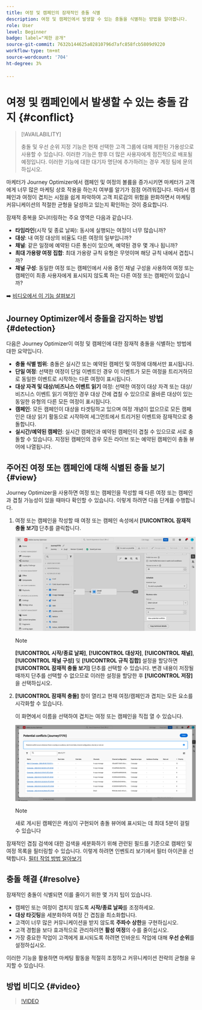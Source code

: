```yaml
---
title: 여정 및 캠페인의 잠재적인 충돌 식별
description: 여정 및 캠페인에서 발생할 수 있는 충돌을 식별하는 방법을 알아봅니다.
role: User
level: Beginner
badge: label="제한 공개"
source-git-commit: 7632b144625a02810796d7afc858fcb5809d9220
workflow-type: tm+mt
source-wordcount: '704'
ht-degree: 3%

---
```



# 여정 및 캠페인에서 발생할 수 있는 충돌 감지 {#conflict}

>[!AVAILABILITY]
>
>충돌 및 우선 순위 지정 기능은 현재 선택한 고객 그룹에 대해 제한된 가용성으로 사용할 수 있습니다. 이러한 기능은 향후 더 많은 사용자에게 점진적으로 배포될 예정입니다. 이러한 기능에 대한 대기자 명단에 추가하려는 경우 계정 팀에 문의하십시오.

마케터가 Journey Optimizer에서 캠페인 및 여정의 볼륨을 증가시키면 마케터가 고객에게 너무 많은 마케팅 상호 작용을 하는지 여부를 알기가 점점 어려워집니다. 따라서 캠페인과 여정이 겹치는 시점을 쉽게 파악하여 고객 피로감의 위험을 완화하면서 마케팅 커뮤니케이션의 적절한 균형을 달성하고 있는지 확인하는 것이 중요합니다.

잠재적 중복을 모니터링하는 주요 영역은 다음과 같습니다.

* **타임라인**(시작 및 종료 날짜): 동시에 실행되는 여정이 너무 많습니까?
* **대상**: 내 여정 대상의 비율도 다른 여정의 일부입니까?
* **채널**: 같은 일정에 예약된 다른 통신이 있으며, 예약된 경우 몇 개나 됩니까?
* **최대 가용량 여정 집합**: 최대 가용량 규칙 유형은 무엇이며 해당 규칙 내에서 겹칩니까?
* **채널 구성**: 동일한 여정 또는 캠페인에서 사용 중인 채널 구성을 사용하여 여정 또는 캠페인이 최종 사용자에게 표시되지 않도록 하는 다른 여정 또는 캠페인이 있습니까?

➡️ [비디오에서 이 기능 살펴보기](#video)

## Journey Optimizer에서 충돌을 감지하는 방법 {#detection}

다음은 Journey Optimizer이 여정 및 캠페인에 대한 잠재적 충돌을 식별하는 방법에 대한 요약입니다.

* **충돌 식별 범위**: 충돌은 실시간 또는 예약된 캠페인 및 여정에 대해서만 표시됩니다.
* **단일 여정**: 선택한 여정이 단일 이벤트인 경우 이 이벤트가 모든 여정을 트리거하므로 동일한 이벤트로 시작하는 다른 여정이 표시됩니다.
* **대상 자격 및 대상/비즈니스 이벤트 읽기** 여정: 선택한 여정이 대상 자격 또는 대상/비즈니스 이벤트 읽기 여정인 경우 대상 간에 겹칠 수 있으므로 올바른 대상이 있는 동일한 유형의 다른 모든 여정이 표시됩니다.
* **캠페인**: 모든 캠페인이 대상을 타겟팅하고 있으며 여정 개념이 없으므로 모든 캠페인은 대상 읽기 활동으로 시작하여 세그먼트에서 트리거된 이벤트와 잠재적으로 충돌합니다.
* **실시간/예약된 캠페인**: 실시간 캠페인과 예약된 캠페인이 겹칠 수 있으므로 서로 충돌할 수 있습니다. 지정된 캠페인의 경우 모든 라이브 또는 예약된 캠페인이 충돌 뷰어에 나열됩니다.

## 주어진 여정 또는 캠페인에 대해 식별된 충돌 보기 {#view}

Journey Optimizer을 사용하면 여정 또는 캠페인을 작성할 때 다른 여정 또는 캠페인과 겹칠 가능성이 있을 때마다 확인할 수 있습니다. 이렇게 하려면 다음 단계를 수행합니다.

1. 여정 또는 캠페인을 작성할 때 여정 또는 캠페인 속성에서 **[!UICONTROL 잠재적 충돌 보기]** 단추를 클릭합니다.

   ![](assets/view-conflicts.png)

   >[!NOTE]
   >
   >**[!UICONTROL 시작/종료 날짜]**, **[!UICONTROL 대상자]**, **[!UICONTROL 채널]**, **[!UICONTROL 채널 구성]** 및 **[!UICONTROL 규칙 집합]** 설정을 할당하면 **[!UICONTROL 잠재적 충돌 보기]** 단추를 선택할 수 있습니다. 변경 내용이 저장될 때까지 단추를 선택할 수 없으므로 이러한 설정을 할당한 후 **[!UICONTROL 저장]**&#x200B;을 선택하십시오.

1. **[!UICONTROL 잠재적 충돌]** 창이 열리고 현재 여정/캠페인과 겹치는 모든 요소를 시각화할 수 있습니다.

   이 화면에서 이름을 선택하여 겹치는 여정 또는 캠페인을 직접 열 수 있습니다.

   ![](assets/potential-conflicts.png)

   >[!NOTE]
   >
   >새로 게시된 캠페인은 캐싱이 구현되어 충돌 뷰어에 표시되는 데 최대 5분이 걸릴 수 있습니다

잠재적인 겹침 검색에 대한 검색을 세분화하기 위해 관련된 필드를 기준으로 캠페인 및 여정 목록을 필터링할 수 있습니다. 이렇게 하려면 인벤토리 보기에서 필터 아이콘을 선택합니다. [필터 작업 방법 알아보기](../start/search-filter-categorize.md#filter-lists)

## 충돌 해결 {#resolve}

잠재적인 충돌이 식별되면 이를 줄이기 위한 몇 가지 팁이 있습니다.

* 캠페인 또는 여정이 겹치지 않도록 **시작/종료 날짜**&#x200B;를 조정하세요.
* **대상 타깃팅**&#x200B;을 세분화하여 여정 간 겹침을 최소화합니다.
* 고객이 너무 많은 커뮤니케이션을 받지 않도록 **주파수 상한**&#x200B;을 구현하십시오.
* 고객 경험을 보다 효과적으로 관리하려면 **활성 여정**&#x200B;의 수를 줄이십시오.
* 가장 중요한 작업이 고객에게 표시되도록 하려면 인바운드 작업에 대해 **우선 순위**&#x200B;를 설정하십시오.

이러한 기능을 활용하면 마케팅 활동을 적절히 조정하고 커뮤니케이션 전략의 균형을 유지할 수 있습니다.

## 방법 비디오 {#video}

>[!VIDEO](https://video.tv.adobe.com/v/3435528?quality=12)
